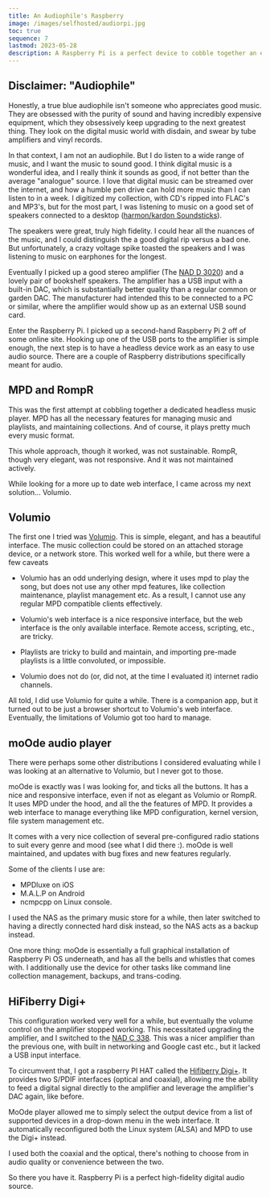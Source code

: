 ```yaml
---
title: An Audiophile's Raspberry
image: /images/selfhosted/audiorpi.jpg
toc: true
sequence: 7
lastmod: 2023-05-28
description: A Raspberry Pi is a perfect device to cobble together an excellent audiophile grade digital audio source. Some HAT's and a few custom-built audio distributions complete the package.
---
```


## Disclaimer: "Audiophile"

Honestly, a true blue audiophile isn't someone who appreciates good music. They are obsessed with the purity of sound and having incredibly expensive equipment, which they obsessively keep upgrading to the next greatest thing. They look on the digital music world with disdain, and swear by tube amplifiers and vinyl records.

In that context, I am not an audiophile. But I do listen to a wide range of music, and I want the music to sound good. I think digital music is a wonderful idea, and I really think it sounds as good, if not better than the average "analogue" source. I love that digital music can be streamed over the internet, and how a humble pen drive can hold more music than I can listen to in a week. I digitized my collection, with CD's ripped into FLAC's and MP3's, but for the most part, I was listening to music on a good set of speakers connected to a desktop ([harmon/kardon Soundsticks](https://www.harmankardon.com/computer-speakers/SOUNDSTICKS+III.html)).

The speakers were great, truly high fidelity. I could hear all the nuances of the music, and I could distinguish the a good digital rip versus a bad one. But unfortunately, a crazy voltage spike toasted the speakers and I was listening to music on earphones for the longest.

Eventually I picked up a good stereo amplifier (The [NAD D 3020](https://nadelectronics.com/product/d-3020-hybrid-digital-amplifier/)) and a lovely pair of bookshelf speakers. The amplifier has a USB input with a built-in DAC, which is substantially better quality than a regular common or garden DAC. The manufacturer had intended this to be connected to a PC or similar, where the amplifier would show up as an external USB sound card.

Enter the Raspberry Pi. I picked up a second-hand Raspberry Pi 2 off of some online site. Hooking up one of the USB ports to the amplifier is simple enough, the next step is to have a headless device work as an easy to use audio source. There are a couple of Raspberry distributions specifically meant for audio.

## MPD and RompR

This was the first attempt at cobbling together a dedicated headless music player. MPD has all the necessary features for managing music and playlists, and maintaining collections. And of course, it plays pretty much every music format.

This whole approach, though it worked, was not sustainable. RompR, though very elegant, was not responsive. And it was not maintained actively.

While looking for a more up to date web interface, I came across my next solution... Volumio.

## Volumio

The first one I tried was [Volumio](https://volumio.com/). This is simple, elegant, and has a beautiful interface. The music collection could be stored on an attached storage device, or a network store. This worked well for a while, but there were a few caveats

- Volumio has an odd underlying design, where it uses mpd to play the song, but does not use any other mpd features, like collection maintenance, playlist management etc. As a result, I cannot use any regular MPD compatible clients effectively.

- Volumio's web interface is a nice responsive interface, but the web interface is the only available interface. Remote access, scripting, etc., are tricky.

- Playlists are tricky to build and maintain, and importing pre-made playlists is a little convoluted, or impossible.

- Volumio does not do (or, did not, at the time I evaluated it) internet radio channels.

All told, I did use Volumio for quite a while. There is a companion app, but it turned out to be just a browser shortcut to Volumio's web interface. Eventually, the limitations of Volumio got too hard to manage.

## moOde audio player

There were perhaps some other distributions I considered evaluating while I was looking at an alternative to Volumio, but I never got to those.

moOde is exactly was I was looking for, and ticks all the buttons. It has a nice and responsive interface, even if not as elegant as Volumio or RompR. It uses MPD under the hood, and all the the features of MPD. It provides a web interface to manage everything like MPD configuration, kernel version, file system management etc. 

It comes with a very nice collection of several pre-configured radio stations to suit every genre and mood (see what I did there :). moOde is well maintained, and updates with bug fixes and new features regularly.

Some of the clients I use are:
 - MPDluxe on iOS
 - M.A.L.P on Android
 - ncmpcpp on Linux console.

I used the NAS as the primary music store for a while, then later switched to having a directly connected hard disk instead, so the NAS acts as a backup instead.

One more thing: moOde is essentially a full graphical installation of Raspberry Pi OS underneath, and has all the bells and whistles that comes with. I additionally use the device for other tasks like command line collection management, backups, and trans-coding.

## HiFiberry Digi+

This configuration worked very well for a while, but eventually the volume control on the amplifier stopped working. This necessitated upgrading the amplifier, and I switched to the [NAD C 338](https://nadelectronics.com/product/c-338-classic-digital-dac-amplifier/). This was a nicer amplifier than the previous one, with built in networking and Google cast etc., but it lacked a USB input interface.

To circumvent that, I got a raspberry PI HAT called the [Hifiberry Digi+](https://www.hifiberry.com/shop/boards/hifiberry-digiplus-standard-version/).  It provides two S/PDIF interfaces (optical and coaxial), allowing me the ability to feed a digital signal directly to the amplifier and leverage the amplifier's DAC again, like before.

MoOde player allowed me to simply select the output device from a list of supported devices in a drop-down menu in the web interface. It automatically reconfigured both the Linux system (ALSA) and MPD to use the Digi+ instead.

I used both the coaxial and the optical, there's nothing to choose from in audio quality or convenience between the two.

So there you have it. Raspberry Pi is a perfect high-fidelity digital audio source.
